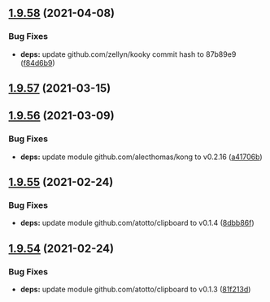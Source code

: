 ## [1.9.58](https://github.com/dds/aoc2020/compare/v1.9.57...v1.9.58) (2021-04-08)


### Bug Fixes

* **deps:** update github.com/zellyn/kooky commit hash to 87b89e9 ([f84d6b9](https://github.com/dds/aoc2020/commit/f84d6b926d40bf8a1911f5dfb07121f3eda58802))



## [1.9.57](https://github.com/dds/aoc2020/compare/v1.9.56...v1.9.57) (2021-03-15)



## [1.9.56](https://github.com/dds/aoc2020/compare/v1.9.55...v1.9.56) (2021-03-09)


### Bug Fixes

* **deps:** update module github.com/alecthomas/kong to v0.2.16 ([a41706b](https://github.com/dds/aoc2020/commit/a41706bc7dce6d30cf8e4936a737559c2c36da77))



## [1.9.55](https://github.com/dds/aoc2020/compare/v1.9.54...v1.9.55) (2021-02-24)


### Bug Fixes

* **deps:** update module github.com/atotto/clipboard to v0.1.4 ([8dbb86f](https://github.com/dds/aoc2020/commit/8dbb86f74a48143290905df9267005703269a495))



## [1.9.54](https://github.com/dds/aoc2020/compare/v1.9.53...v1.9.54) (2021-02-24)


### Bug Fixes

* **deps:** update module github.com/atotto/clipboard to v0.1.3 ([81f213d](https://github.com/dds/aoc2020/commit/81f213d1a83efa31d0b23b40427f28b8bfaf46ce))



